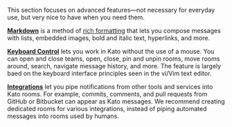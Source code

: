 This section focuses on advanced features&#8212;not necessary for everyday use, but very nice to have when you need them.

[**Markdown**](/articles/en/power-users/m-for-markdown) is a method of [rich formatting](/articles/en/power-users/markdown-syntax) that lets you compose messages with lists, embedded images, bold and italic text, hyperlinks, and more.

[**Keyboard Control**](/articles/en/power-users/keyboard-control) lets you work in Kato without the use of a mouse. You can open and close teams, open, close, pin and unpin rooms, move rooms around, search, navigate message history, and more. The feature is largely baed on the keyboard interface principles seen in the vi/Vim text editor.

[**Integrations**](/articles/en/power-users/integrations) let you pipe notifications from other tools and services into Kato rooms. For example, commits, comments, and pull requests from GitHub or Bitbucket can appear as Kato messages. We recommend creating dedicated rooms for various integrations, instead of piping automated messages into rooms used by humans.
